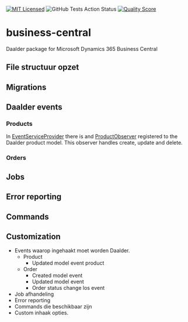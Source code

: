 [![MIT Licensed](https://img.shields.io/badge/license-MIT-brightgreen.svg?style=flat-square)](LICENSE.md)
![GitHub Tests Action Status](https://img.shields.io/github/workflow/status/daalder/business-central/run-tests?label=tests)
[![Quality Score](https://img.shields.io/scrutinizer/g/Daalder/business-central.svg?style=flat-square)](https://scrutinizer-ci.com/g/Daalder/business-central)

# business-central
Daalder package for Microsoft Dynamics 365 Business Central


## File structuur opzet
## Migrations
## Daalder events
### Products
In [EventServiceProvider](/src/Providers/EventServiceProvider.php) there is and [ProductObserver](/src/Observers/ProductObserver.php) registered to the Daalder product model.
This observer handles create, update and delete.
### Orders

## Jobs
## Error reporting
## Commands
## Customization

- Events waarop ingehaakt moet worden Daalder.
    - Product
        - Updated model event product
    - Order
        - Created model event
        - Updated model event
        - Order status change los event
- Job afhandeling
- Error reporting
- Commands die beschikbaar zijn
- Custom inhaak opties.
